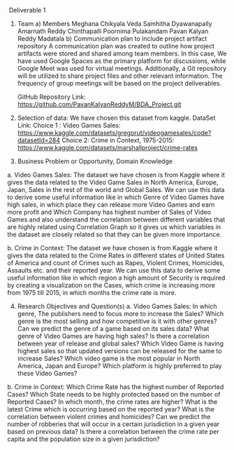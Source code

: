 ​​				    Deliverable 1
1) Team
 	a)  Members
        	Meghana Chikyala
        	Veda Samhitha Dyawanapally
        	Amarnath Reddy Chinthapalli
	Poornima Pulakandam
	Pavan Kalyan Reddy Madatala
   	b)  Communication plan to include project artifact repository
A communication plan was created to outline how project artifacts were stored and shared among team members. In this case, We have used Google Spaces as the primary platform for discussions, while Google Meet was used for virtual meetings. Additionally, a Git repository will be utilized to share project files and other relevant information. The frequency of group meetings will be based on the project deliverables.

	GitHub Repository Link: https://github.com/PavanKalyanReddyM/BDA_Project.git
			
2)  Selection of data:
	We have chosen this dataset from kaggle.
DataSet Link: 
Choice 1 : Video Games Sales:
https://www.kaggle.com/datasets/gregorut/videogamesales/code?datasetId=284
        	Choice 2: Crime in Context, 1975-2015:
https://www.kaggle.com/datasets/marshallproject/crime-rates


3) Business Problem or Opportunity, Domain Knowledge

a. Video Games Sales:
The dataset we have chosen is from Kaggle where it gives the data related to the Video Game Sales in North America, Europe, Japan, Sales in the rest of the world and Global Sales. We can use this data to derive some useful information like in which Genre of Video Games have high sales, in which place they can release more Video Games and earn more profit and Which Company has highest number of Sales of Video Games and also understand the correlation between different variables that are highly related using Correlation Graph so it gives us which variables in the dataset are closely related so that they can be given more importance.



b. Crime in Context:
The dataset we have chosen is from Kaggle where it gives the data related to the Crime Rates in different states of United States of America and count of Crimes such as Rapes, Violent Crimes, Homicides, Assaults etc. and their reported year. We can use this data to derive some useful information like in which region a high amount of Security is required by creating a visualization on the Cases, which crime is increasing more from 1975 till 2015, in which months the crime rate is more.

4) Research Objectives and Question(s)
a. Video Games Sales:
In which genre, The publishers need to focus more to increase the Sales?
Which genre is the most selling and how competitive is it with other genres?
Can we predict the genre of a game based on its sales data?
What genre of Video Games are having high sales?
Is there a correlation between year of release and global sales?
Which Video Game is having highest sales so that updated versions can be released for the same to increase Sales?
Which video game is the most popular in North America, Japan and Europe?
Which platform is highly preferred to play these Video Games?

b. Crime in Context:
Which Crime Rate has the highest number of Reported Cases?
Which State needs to be highly protected based on the number of Reported Cases?
In which month, the crime rates are higher?
What is the latest Crime which is occurring based on the reported year?
What is the correlation between violent crimes and homicides?
Can we predict the number of robberies that will occur in a certain jurisdiction in a given year based on previous data?
Is there a correlation between the crime rate per capita and the population size in a given jurisdiction?





				
			
		


 
